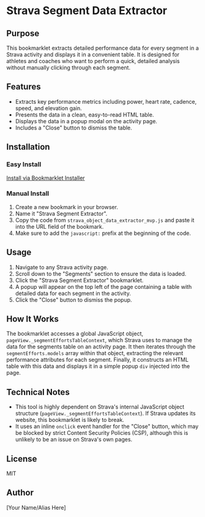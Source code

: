 # Strava Segment Data Extractor

## Purpose
This bookmarklet extracts detailed performance data for every segment in a Strava activity and displays it in a convenient table. It is designed for athletes and coaches who want to perform a quick, detailed analysis without manually clicking through each segment.

## Features
- Extracts key performance metrics including power, heart rate, cadence, speed, and elevation gain.
- Presents the data in a clean, easy-to-read HTML table.
- Displays the data in a popup modal on the activity page.
- Includes a "Close" button to dismiss the table.

## Installation

### Easy Install
[Install via Bookmarklet Installer](https://austegard.com/web-utilities/bookmarklet-installer.html?bookmarklet=strava_object_data_extractor_mvp.js)

### Manual Install
1. Create a new bookmark in your browser.
2. Name it "Strava Segment Extractor".
3. Copy the code from `strava_object_data_extractor_mvp.js` and paste it into the URL field of the bookmark.
4. Make sure to add the `javascript:` prefix at the beginning of the code.

## Usage
1. Navigate to any Strava activity page.
2. Scroll down to the "Segments" section to ensure the data is loaded.
3. Click the "Strava Segment Extractor" bookmarklet.
4. A popup will appear on the top left of the page containing a table with detailed data for each segment in the activity.
5. Click the "Close" button to dismiss the popup.

## How It Works
The bookmarklet accesses a global JavaScript object, `pageView._segmentEffortsTableContext`, which Strava uses to manage the data for the segments table on an activity page. It then iterates through the `segmentEfforts.models` array within that object, extracting the relevant performance attributes for each segment. Finally, it constructs an HTML table with this data and displays it in a simple popup `div` injected into the page.

## Technical Notes
- This tool is highly dependent on Strava's internal JavaScript object structure (`pageView._segmentEffortsTableContext`). If Strava updates its website, this bookmarklet is likely to break.
- It uses an inline `onclick` event handler for the "Close" button, which may be blocked by strict Content Security Policies (CSP), although this is unlikely to be an issue on Strava's own pages.

## License
MIT

## Author
[Your Name/Alias Here]
